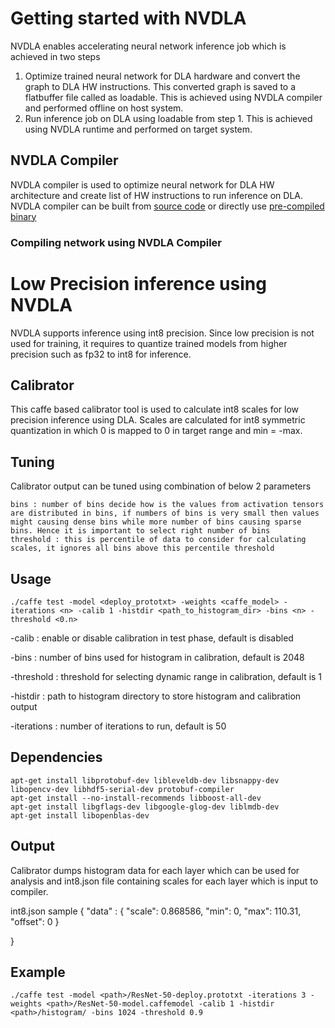 # Getting started with NVDLA

NVDLA enables accelerating neural network inference job which is achieved in two steps
1. Optimize trained neural network for DLA hardware and convert the graph to DLA HW instructions. This converted graph is saved to a flatbuffer file called as loadable. This is achieved using NVDLA compiler and performed offline on host system.
2. Run inference job on DLA using loadable from step 1. This is achieved using NVDLA runtime and performed on target system.

## NVDLA Compiler

NVDLA compiler is used to optimize neural network for DLA HW architecture and create list of HW instructions to run inference on DLA.  NVDLA compiler can be built from [source code](https://github.com/nvdla/sw/tree/master/umd/core/src/compiler) or directly use [pre-compiled binary](https://github.com/nvdla/sw/tree/master/prebuilt/x86-ubuntu)

### Compiling network using NVDLA Compiler




# Low Precision inference using NVDLA

NVDLA supports inference using int8 precision. Since low precision is not used for training, it requires to quantize trained models from higher precision such as fp32 to int8 for inference.

## Calibrator

This caffe based calibrator tool is used to calculate int8 scales for low precision inference using DLA. Scales are calculated for int8 symmetric quantization in which 0 is mapped to 0 in target range and min = -max.

## Tuning

Calibrator output can be tuned using combination of below 2 parameters

    bins : number of bins decide how is the values from activation tensors are distributed in bins, if numbers of bins is very small then values might causing dense bins while more number of bins causing sparse bins. Hence it is important to select right number of bins
    threshold : this is percentile of data to consider for calculating scales, it ignores all bins above this percentile threshold

## Usage

    ./caffe test -model <deploy_prototxt> -weights <caffe_model> -iterations <n> -calib 1 -histdir <path_to_histogram_dir> -bins <n> -threshold <0.n>

-calib : enable or disable calibration in test phase, default is disabled

-bins : number of bins used for histogram in calibration, default is 2048

-threshold : threshold for selecting dynamic range in calibration, default is 1

-histdir : path to histogram directory to store histogram and calibration output

-iterations : number of iterations to run, default is 50

## Dependencies

    apt-get install libprotobuf-dev libleveldb-dev libsnappy-dev libopencv-dev libhdf5-serial-dev protobuf-compiler
    apt-get install --no-install-recommends libboost-all-dev
    apt-get install libgflags-dev libgoogle-glog-dev liblmdb-dev
    apt-get install libopenblas-dev

## Output

Calibrator dumps histogram data for each layer which can be used for analysis and int8.json file containing scales for each layer which is input to compiler.

int8.json sample
{
  "data" : {
  "scale": 0.868586,
  "min": 0,
  "max": 110.31,
  "offset": 0
  }

}

## Example

    ./caffe test -model <path>/ResNet-50-deploy.prototxt -iterations 3 -weights <path>/ResNet-50-model.caffemodel -calib 1 -histdir <path>/histogram/ -bins 1024 -threshold 0.9
